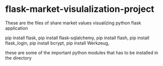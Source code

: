 # flask-market-visulalization-project

These are the files of share market values visualizing python flask application


pip install flask,
pip install flask-sqlalchemy,
pip install flash,
pip install flask_login,
pip install bcrypt,
pip install Werkzeug,

these are some of the important python modules that has to be installed in the directory
